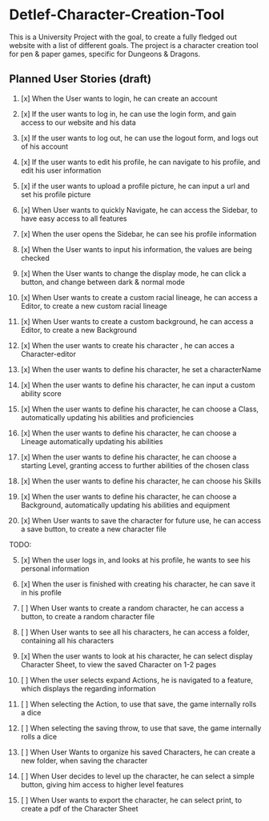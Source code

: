 Detlef-Character-Creation-Tool
===========

This is a University Project with the goal, to create a fully fledged out website with a list of different goals. The project is a character creation tool for pen & paper games, specific for Dungeons & Dragons.

## Planned User Stories (draft)
1) [x] When the User wants to login, he can create an account
2) [x] If the user wants to log in, he can use the login form, and gain access to our website and his data
3) [x] If the user wants to log out, he can use the logout form, and logs out of his account
4) [x] If the user wants to edit his profile, he can navigate to his profile, and edit his user information
6) [x] if the user wants to upload a profile picture, he can input a url and set his profile picture
7) [x] When User wants to quickly Navigate, he can access the Sidebar, to have easy access to all features
8) [x] When the user opens the Sidebar, he can see his profile information
9) [x] When the User wants to input his information, the values are being checked
10) [x] When the User wants to change the display mode, he can click a button, and change between dark & normal mode

11) [x] When User wants to create a custom racial lineage, he can access a Editor, to create a new custom racial lineage
12) [x] When User wants to create a custom background, he can access a Editor, to create a new Background
13) [x] When the user wants to create his character , he can acces a Character-editor

14) [x] When the user wants to define his character, he set a characterName
15) [x] When the user wants to define his character, he can input a custom ability score
16) [x] When the user wants to define his character, he can choose a Class, automatically updating his abilities and proficiencies
17) [x] When the user wants to define his character, he can choose a Lineage automatically updating his abilities
18) [x] When the user wants to define his character, he can choose a starting Level, granting access to further abilities of the chosen class
19) [x] When the user wants to define his character, he can choose his Skills
20) [x] When the user wants to define his character, he can choose a Background, automatically updating his abilities and equipment

21) [x] When User wants to save the character for future use, he can access a save button, to create a new character file



TODO:

5) [x] When the user logs in, and looks at his profile, he wants to see his personal information 
7) [x] When the user is finished with creating his character, he can save it in his profile
17) [ ] When User wants to create a random character, he can access a button, to create a random character file

19) [ ] When User wants to see all his characters, he can access a folder, containing all his characters
21) [x] When the user wants to look at his character, he can select display Character Sheet, to view the saved Character on 1-2 pages
22) [ ] When the user selects expand Actions, he is navigated to a feature, which displays the regarding information
23) [ ] When selecting the Action, to use that save, the game internally rolls a dice
24) [ ] When selecting the saving throw, to use that save, the game internally rolls a dice
25) [ ] When User Wants to organize his saved Characters, he can create a new folder, when saving the character
26) [ ] When User decides to level up the character, he can select a simple button, giving him access to higher level features
27) [ ] When User wants to export the character, he can select print, to create a pdf of the Character Sheet


